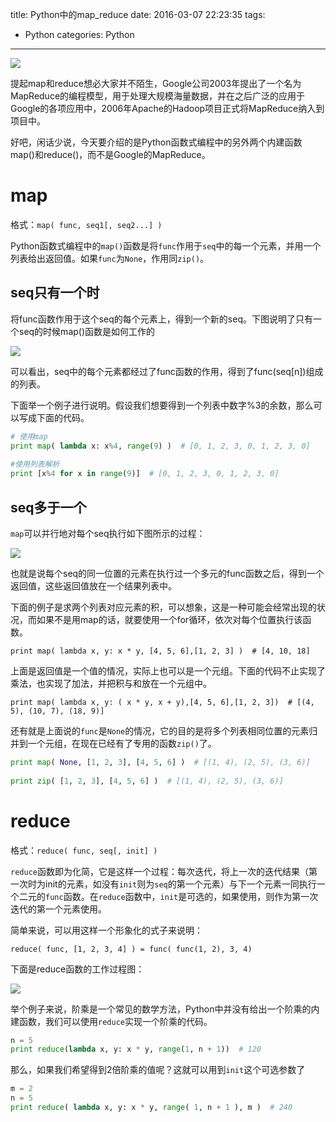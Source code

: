 title: Python中的map_reduce
date: 2016-03-07 22:23:35
tags: 
- Python
categories: Python
---

![](http://cimage.tianjimedia.com/uploadImages/2012/283/7Q94QWFV28V7.jpg)

提起map和reduce想必大家并不陌生，Google公司2003年提出了一个名为MapReduce的编程模型，用于处理大规模海量数据，并在之后广泛的应用于Google的各项应用中，2006年Apache的Hadoop项目正式将MapReduce纳入到项目中。

好吧，闲话少说，今天要介绍的是Python函数式编程中的另外两个内建函数map()和reduce()，而不是Google的MapReduce。

<!--more-->

# map #

格式：`map( func, seq1[, seq2...] )`

Python函数式编程中的`map()`函数是将`func`作用于`seq`中的每一个元素，并用一个列表给出返回值。如果`func`为`None`，作用同`zip()`。

## seq只有一个时 ##

将func函数作用于这个seq的每个元素上，得到一个新的seq。下图说明了只有一个seq的时候map()函数是如何工作的

![](http://www.pythoner.com/wp-content/uploads/2013/01/map-1-300x162.png)

可以看出，seq中的每个元素都经过了func函数的作用，得到了func(seq[n])组成的列表。

下面举一个例子进行说明。假设我们想要得到一个列表中数字%3的余数，那么可以写成下面的代码。

```python
# 使用map
print map( lambda x: x%4, range(9) )  # [0, 1, 2, 3, 0, 1, 2, 3, 0]
 
#使用列表解析
print [x%4 for x in range(9)]  # [0, 1, 2, 3, 0, 1, 2, 3, 0]
```

## seq多于一个 ##

`map`可以并行地对每个seq执行如下图所示的过程：

![](http://www.pythoner.com/wp-content/uploads/2013/01/map-2-300x191.png)

也就是说每个seq的同一位置的元素在执行过一个多元的func函数之后，得到一个返回值，这些返回值放在一个结果列表中。

下面的例子是求两个列表对应元素的积，可以想象，这是一种可能会经常出现的状况，而如果不是用map的话，就要使用一个for循环，依次对每个位置执行该函数。

`print map( lambda x, y: x * y, [4, 5, 6],[1, 2, 3] )  # [4, 10, 18]`

上面是返回值是一个值的情况，实际上也可以是一个元组。下面的代码不止实现了乘法，也实现了加法，并把积与和放在一个元组中。

`print map( lambda x, y: ( x * y, x + y),[4, 5, 6],[1, 2, 3])  # [(4, 5), (10, 7), (18, 9)]`

还有就是上面说的`func`是`None`的情况，它的目的是将多个列表相同位置的元素归并到一个元组，在现在已经有了专用的函数`zip()`了。

```python
print map( None, [1, 2, 3], [4, 5, 6] )  # [(1, 4), (2, 5), (3, 6)]
 
print zip( [1, 2, 3], [4, 5, 6] )  # [(1, 4), (2, 5), (3, 6)]
```

# reduce #

格式：`reduce( func, seq[, init] )`

`reduce`函数即为化简，它是这样一个过程：每次迭代，将上一次的迭代结果（第一次时为init的元素，如没有`init`则为`seq`的第一个元素）与下一个元素一同执行一个二元的`func`函数。在`reduce`函数中，`init`是可选的，如果使用，则作为第一次迭代的第一个元素使用。

简单来说，可以用这样一个形象化的式子来说明：

`reduce( func, [1, 2, 3, 4] ) = func( func(1, 2), 3, 4)`

下面是reduce函数的工作过程图：

![](http://www.pythoner.com/wp-content/uploads/2013/01/reduce.png)

举个例子来说，阶乘是一个常见的数学方法，Python中并没有给出一个阶乘的内建函数，我们可以使用`reduce`实现一个阶乘的代码。

```python
n = 5
print reduce(lambda x, y: x * y, range(1, n + 1))  # 120
```

那么，如果我们希望得到2倍阶乘的值呢？这就可以用到`init`这个可选参数了

```python
m = 2
n = 5
print reduce( lambda x, y: x * y, range( 1, n + 1 ), m )  # 240
```

